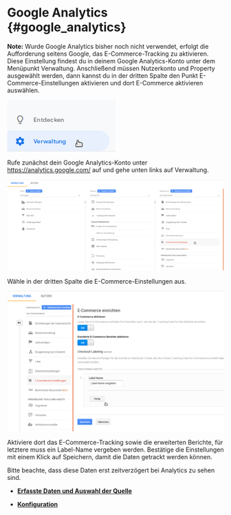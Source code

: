 # Google Analytics {#google_analytics}

**Note:** Wurde Google Analytics bisher noch nicht verwendet, erfolgt die Aufforderung seitens Google, das E-Commerce-Tracking zu aktivieren. Diese Einstellung findest du in deinem Google Analytics-Konto unter dem Menüpunkt Verwaltung. Anschließend müssen Nutzerkonto und Property ausgewählt werden, dann kannst du in der dritten Spalte den Punkt E-Commerce-Einstellungen aktivieren und dort E-Commerce aktivieren auswählen.

![](Bilder/Goo-20181018_013.png "Aufrufen von Verwaltung")

Rufe zunächst dein Google Analytics-Konto unter https://analytics.google.com/ auf und gehe unten links auf Verwaltung.

![](Bilder/Goo-20181018_015.png "Aufrufen der E-Commerce-Einstellungen")

Wähle in der dritten Spalte die E-Commerce-Einstellungen aus.

![](Bilder/Goo-20181018_016.png "E-Commerce einrichten")

Aktiviere dort das E-Commerce-Tracking sowie die erweiterten Berichte, für letztere muss ein Label-Name vergeben werden. Bestätige die Einstellungen mit einem Klick auf Speichern, damit die Daten getrackt werden können.

Bitte beachte, dass diese Daten erst zeitverzögert bei Analytics zu sehen sind.

-   **[Erfasste Daten und Auswahl der Quelle](8_9_4a_ErfassteDatenUndAuswahlDerQuelle.md)**  

-   **[Konfiguration](8_9_4b_Konfiguration.md)**  




